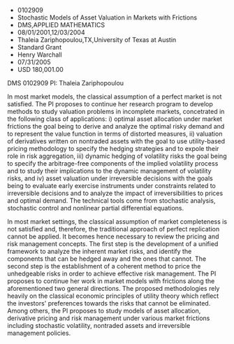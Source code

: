 
* 0102909
* Stochastic Models of Asset Valuation in Markets with Frictions
* DMS,APPLIED MATHEMATICS
* 08/01/2001,12/03/2004
* Thaleia Zariphopoulou,TX,University of Texas at Austin
* Standard Grant
* Henry Warchall
* 07/31/2005
* USD 180,001.00

DMS 0102909 PI: Thaleia Zariphopoulou

In most market models, the classical assumption of a perfect market is not
satisfied. The PI proposes to continue her research program to develop methods
to study valuation problems in incomplete markets, concetrated in the following
class of applications: i) optimal asset allocation under market frictions the
goal being to derive and analyze the optimal risky demand and to represent the
value function in terms of distorted measures, ii) valuation of derivatives
written on nontraded assets with the goal to use utility-based pricing
methodology to specify the hedging strategies and to expole their role in risk
aggregation, iii) dynamic hedging of volatility risks the goal being to specify
the arbitrage-free components of the implied volatility process and to study
their implications to the dynamic management of volatility risks, and iv) asset
valuation under irreversible decisions with the goals being to evaluate early
exercise instruments under constraints related to irreversible decisions and to
analyze the impact of irreversibilities to prices and optimal demand. The
technical tools come from stochastic analysis, stochastic control and nonlinear
partial differential equations.

In most market settings, the classical assumption of market completeness is not
satisfied and, therefore, the traditional approach of perfect replication cannot
be applied. It becomes hence necessary to review the pricing and risk management
concepts. The first step is the development of a unified framework to analyze
the inherent market risks, and identify the components that can be hedged away
and the ones that cannot. The second step is the establishment of a coherent
method to price the unhedgeable risks in order to achieve effective risk
management. The PI proposes to continue her work in market models with frictions
along the aforementioned two general directions. The proposed methodologies rely
heavily on the classical economic principles of utility theory which reflect the
investors' preferences towards the risks that cannot be eliminated. Among
others, the PI proposes to study models of asset allocation, derivative pricing
and risk management under various market frictions including stochastic
volatility, nontraded assets and irreversible management policies.


